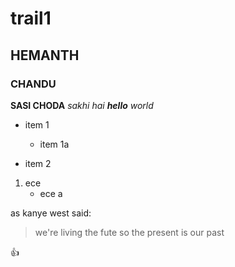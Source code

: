 # trail1
## HEMANTH
### CHANDU
**SASI CHODA**
_sakhi_
*hai **hello** world*
* item 1
  * item 1a

* item 2
1. ece
   * ece a
   
as kanye west said:
> we're living the fute so
> the present is our past

:+1:
